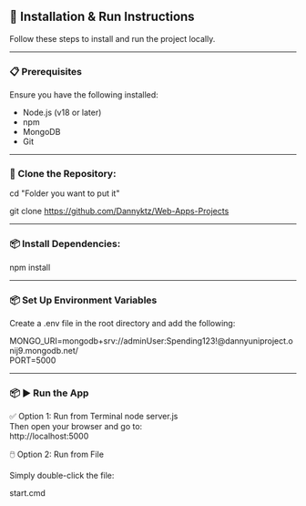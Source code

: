 ## 🚀 Installation & Run Instructions

Follow these steps to install and run the project locally.

---

### 📋 Prerequisites

Ensure you have the following installed:

- Node.js (v18 or later)  
- npm  
- MongoDB  
- Git

---

### 📁 Clone the Repository:

cd "Folder you want to put it"

git clone https://github.com/Dannyktz/Web-Apps-Projects

---

### 📦 Install Dependencies:

npm install

---

### 📦  Set Up Environment Variables

Create a .env file in the root directory and add the following:

MONGO_URI=mongodb+srv://adminUser:Spending123!@dannyuniproject.onij9.mongodb.net/<br>
PORT=5000

---

### 📦  ▶️ Run the App

✅ Option 1: Run from Terminal
node server.js
<br>
Then open your browser and go to:<br>
http://localhost:5000

🖱️ Option 2: Run from File

Simply double-click the file:<br>

start.cmd

